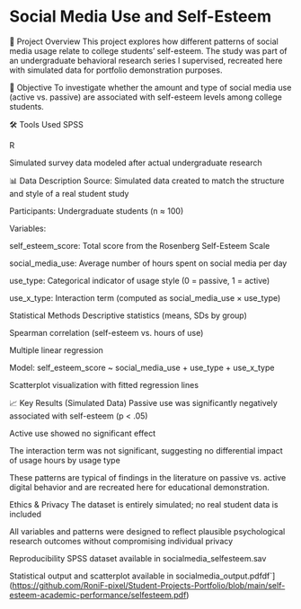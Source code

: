 # Social Media Use and Self-Esteem

📌 Project Overview
This project explores how different patterns of social media usage relate to college students’ self-esteem. The study was part of an undergraduate behavioral research series I supervised, recreated here with simulated data for portfolio demonstration purposes.

🎯 Objective
To investigate whether the amount and type of social media use (active vs. passive) are associated with self-esteem levels among college students.

🛠 Tools Used
 SPSS

 R

Simulated survey data modeled after actual undergraduate research

📊 Data Description
Source: Simulated data created to match the structure and style of a real student study

Participants: Undergraduate students (n ≈ 100)

Variables:

self_esteem_score: Total score from the Rosenberg Self-Esteem Scale

social_media_use: Average number of hours spent on social media per day

use_type: Categorical indicator of usage style (0 = passive, 1 = active)

use_x_type: Interaction term (computed as social_media_use × use_type)

 Statistical Methods
Descriptive statistics (means, SDs by group)

Spearman correlation (self-esteem vs. hours of use)

Multiple linear regression

Model: self_esteem_score ~ social_media_use + use_type + use_x_type

Scatterplot visualization with fitted regression lines

📈 Key Results (Simulated Data)
Passive use was significantly negatively associated with self-esteem (p < .05)

Active use showed no significant effect

The interaction term was not significant, suggesting no differential impact of usage hours by usage type

These patterns are typical of findings in the literature on passive vs. active digital behavior and are recreated here for educational demonstration.

 Ethics & Privacy
The dataset is entirely simulated; no real student data is included

All variables and patterns were designed to reflect plausible psychological research outcomes without compromising individual privacy

 Reproducibility
SPSS dataset available in socialmedia_selfesteem.sav

Statistical output and scatterplot available in socialmedia_output.pdfdf`](https://github.com/RoniF-pixel/Student-Projects-Portfolio/blob/main/self-esteem-academic-performance/selfesteem.pdf)


